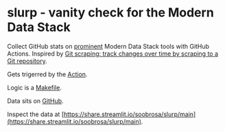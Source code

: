 # slurp - vanity check for the Modern Data Stack

Collect GitHub stats on [prominent](https://github.com/soobrosa/slurp/blob/main/inputs/promis.txt) Modern Data Stack tools with GitHub Actions. Inspired by [Git scraping: track changes over time by scraping to a Git repository](https://simonwillison.net/2020/Oct/9/git-scraping/).

Gets trigerred by the [Action](https://github.com/soobrosa/slurp/blob/main/.github/workflows/scrape.yml).

Logic is a [Makefile](https://github.com/soobrosa/slurp/blob/main/Makefile).

Data sits on [GitHub](https://github.com/soobrosa/slurp/tree/main/outputs).

Inspect the data at [https://share.streamlit.io/soobrosa/slurp/main](https://share.streamlit.io/soobrosa/slurp/main).
